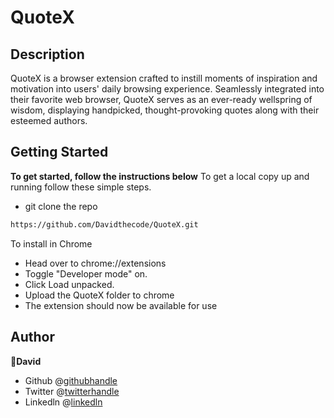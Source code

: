 # QuoteX
## Description
QuoteX is a browser extension crafted to instill moments of inspiration and motivation into users' daily browsing experience. Seamlessly integrated into their favorite web browser, QuoteX serves as an ever-ready wellspring of wisdom, displaying handpicked, thought-provoking quotes along with their esteemed authors.

## Getting Started
**To get started, follow the instructions below**
To get a local copy up and running follow these simple steps.
- git clone the repo
  
 ```sh
 https://github.com/Davidthecode/QuoteX.git
```    
  
To install in Chrome

- Head over to chrome://extensions
- Toggle "Developer mode" on.
- Click Load unpacked.
- Upload the QuoteX folder to chrome
- The extension should now be available for use

## Author
  **👤David**
  - Github @[githubhandle](https://github.com/Davidthecode)
  - Twitter @[twitterhandle](https://twitter.com/DavidAjibola_)
  - Linkedln @[linkedln](https://www.linkedin.com/in/david-ajibola/)
